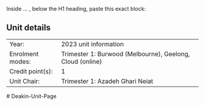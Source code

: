 Inside <body> … </body>, below the H1 heading, paste this exact block:

<h2>Unit details</h2>

<table style="width:100%">
  <tr>
    <td>Year:</td>
    <td>2023 unit information</td>
  </tr>
  <tr>
    <td>Enrolment modes:</td>
    <td>Trimester 1: Burwood (Melbourne), Geelong, Cloud (online)</td>
  </tr>
  <tr>
    <td>Credit point(s):</td>
    <td>1</td>
  </tr>
  <tr>
    <td>Unit Chair:</td>
    <td>Trimester 1: Azadeh Ghari Neiat</td>
  </tr>
</table>
# Deakin-Unit-Page
